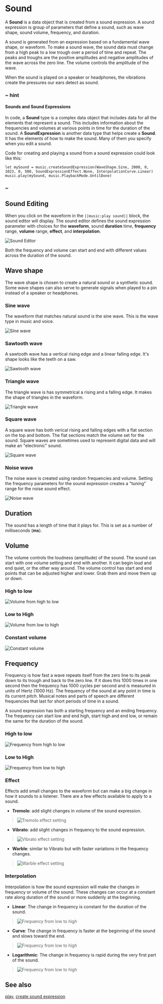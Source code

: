 # Sound

A **Sound** is a data object that is created from a sound expression. A sound expression is group of parameters that define a sound, such as wave shape, sound volume, frequency, and duration.

A sound is generated from an expression based on a fundamental wave shape, or waveform. To make a sound wave, the sound data must change from a high peak to a low trough over a period of time and repeat. The peaks and troughs are the positive amplitudes and negative amplitudes of the wave across the zero line. The volume controls the amplitude of the wave.

When the sound is played on a speaker or headphones, the vibrations create the pressures our ears detect as sound.

### ~ hint

#### Sounds and Sound Expressions

In code, a **Sound** type is a complex data object that includes data for all the elements that represent a sound. This includes information about the frequencies and volumes at various points in time for the duration of the sound. A **SoundExpression** is another data type that helps create a **Sound**. It has the elements of how to make the sound. Many of them you specify when you edit a sound.

Code for creating and playing a sound from a sound expression could look like this:

```typescript-ignore
let mySound = music.createSoundExpression(WaveShape.Sine, 2000, 0, 1023, 0, 500, SoundExpressionEffect.None, InterpolationCurve.Linear)
music.play(mySound, music.PlaybackMode.UntilDone)
```

### ~

## Sound Editing

When you click on the waveform in the ``||music:play sound||`` block, the sound editor will display. The sound editor defines the sound expression parameter with choices for the **waveform**, sound **duration** time, **frequency** range, **volume** range, **effect**, and **interpolation**.

![Sound Editor](/static/types/sound/sound-editor.png)

Both the frequency and volume can start and end with different values across the duration of the sound.

## Wave shape

The wave shape is chosen to create a natural sound or a synthetic sound. Some wave shapes can also serve to generate signals when played to a pin instead of a speaker or headphones.

### Sine wave

The waveform that matches natural sound is the sine wave. This is the wave type in music and voice.

![Sine wave](/static/types/sound/sine-wave.png)

### Sawtooth wave

A sawtooth wave has a vertical rising edge and a linear falling edge. It's shape looks like the teeth on a saw.

![Sawtooth wave](/static/types/sound/sawtooth-wave.png)

### Triangle wave

The triangle wave is has symmetrical a rising and a falling edge. It makes the shape of triangles in the waveform.

![Triangle wave](/static/types/sound/triangle-wave.png)

### Square wave

A square wave has both verical rising and falling edges with a flat section on the top and bottom. The flat sections match the volume set for the sound. Square waves are sometimes used to represent digital data and will make an "electronic" sound.

![Square wave](/static/types/sound/square-wave.png)

### Noise wave

The noise wave is created using random frequencies and volume. Setting the frequency parameters for the sound expression creates a "tuning" range for the noise sound effect.

![Noise wave](/static/types/sound/noise-wave.png)

## Duration

The sound has a length of time that it plays for. This is set as a number of milliseconds (**ms**).

## Volume

The volume controls the loudness (amplitude) of the sound. The sound can start with one volume setting and end with another. It can begin loud and end quiet, or the other way around. The volume control has start and end points that can be adjusted higher and lower. Grab them and move them up or down.

### High to low

![Volume from high to low](/static/types/sound/volume-hilo.png)

### Low to High

![Volume from low to high](/static/types/sound/volume-lohi.png)

### Constant volume

![Constant volume](/static/types/sound/volume-constant.png)

## Frequency

Frequency is how fast a wave repeats itself from the zero line to its peak down to its trough and back to the zero line. If it does this 1000 times in one second then the frequency has 1000 cycles per second and is measured in units of Hertz (1000 Hz). The frequency of the sound at any point in time is its current _pitch_. Musical notes and parts of speech are different frequencies that last for short periods of time in a sound.

A sound expression has both a starting frequency and an ending frequency. The frequency can start low and end high, start high and end low, or remain the same for the duration of the sound.

### High to low

![Frequency from high to low](/static/types/sound/freq-hilo.png)

### Low to High

![Frequency from low to high](/static/types/sound/freq-lohi.png)

### Effect

Effects add small changes to the waveform but can make a big change in how it sounds to a listener. There are a few effects available to apply to a sound.

* **Tremolo**: add slight changes in volume of the sound expression.

>![Tremolo effect setting](/static/types/sound/effect-tremolo.png)

* **Vibrato**: add slight changes in frequency to the sound expression.

>![Vibrato effect setting](/static/types/sound/effect-vibrato.png)

* **Warble**: similar to Vibrato but with faster variations in the frequency changes.

>![Warble effect setting](/static/types/sound/effect-warble.png)

### Interpolation

Interpolation is how the sound expression will make the changes in frequency or volume of the sound. These changes can occur at a constant rate along duration of the sound or more suddenly at the beginning.

* **Linear**: The change in frequency is constant for the duration of the sound.

>![Frequency from low to high](/static/types/sound/interp-linear.png)

* **Curve**: The change in frequency is faster at the beginning of the sound and slows toward the end.

>![Frequency from low to high](/static/types/sound/interp-curve.png)

* **Logarithmic**: The change in frequency is rapid during the very first part of the sound.


>![Frequency from low to high](/static/types/sound/interp-log.png)

## See also

[play](/reference/music/play),
[create sound expression](/reference/music/create-sound-expression)
